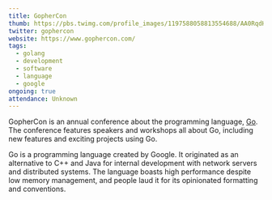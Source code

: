 ```yaml
---
title: GopherCon
thumb: https://pbs.twimg.com/profile_images/1197588058813554688/AA0RqdHS_400x400.jpg
twitter: gophercon
website: https://www.gophercon.com/
tags:
  - golang
  - development
  - software
  - language
  - google
ongoing: true
attendance: Unknown
---
```


GopherCon is an annual conference about the programming language, [Go](https://golang.org/). The conference features speakers and workshops all about Go, including new features and exciting projects using Go.
<!-- more -->
Go is a programming language created by Google. It originated as an alternative to C++ and Java for internal development with network servers and distributed systems. The language boasts high performance despite low memory management, and people laud it for its opinionated formatting and conventions.
